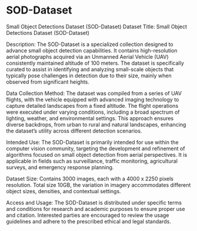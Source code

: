 # SOD-Dataset
Small Object Detections Dataset (SOD-Dataset)
Dataset Title: Small Object Detections Dataset (SOD-Dataset)

Description: The SOD-Dataset is a specialized collection designed to advance small object detection capabilities. It contains high-resolution aerial photographs acquired via an Unmanned Aerial Vehicle (UAV) consistently maintained altitude of 100 meters. The dataset is specifically curated to assist in identifying and analyzing small-scale objects that typically pose challenges in detection due to their size, mainly when observed from significant heights.

Data Collection Method: The dataset was compiled from a series of UAV flights, with the vehicle equipped with advanced imaging technology to capture detailed landscapes from a fixed altitude. The flight operations were executed under varying conditions, including a broad spectrum of lighting, weather, and environmental settings. This approach ensures diverse backdrops, from urban to rural and natural landscapes, enhancing the dataset’s utility across different detection scenarios.

Intended Use: The SOD-Dataset is primarily intended for use within the computer vision community, targeting the development and refinement of algorithms focused on small object detection from aerial perspectives. It is applicable in fields such as surveillance, traffic monitoring, agricultural surveys, and emergency response planning.

Dataset Size: Contains 3000 images, each with a 4000 x 2250 pixels resolution. Total size 10GB, the variation in imagery accommodates different object sizes, densities, and contextual settings.

Access and Usage: The SOD-Dataset is distributed under specific terms and conditions for research and academic purposes to ensure proper use and citation. Interested parties are encouraged to review the usage guidelines and adhere to the prescribed ethical and legal standards.
